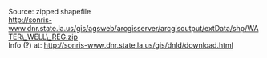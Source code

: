 Source: zipped shapefile  
http://sonris-www.dnr.state.la.us/gis/agsweb/arcgisserver/arcgisoutput/extData/shp/WATER\_WELL\_REG.zip  
Info (?) at: http://sonris-www.dnr.state.la.us/gis/dnld/download.html
